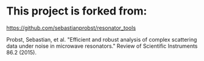 # This project is forked from:
https://github.com/sebastianprobst/resonator_tools

Probst, Sebastian, et al. "Efficient and robust analysis of complex scattering data under noise in microwave resonators." Review of Scientific Instruments 86.2 (2015).